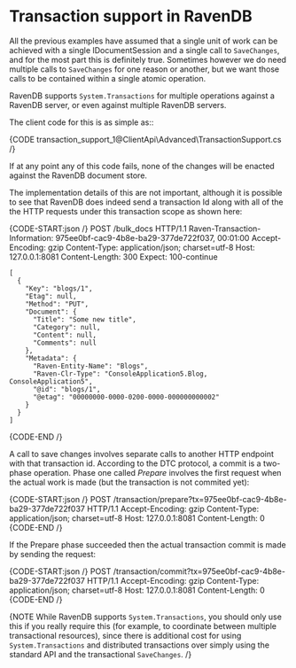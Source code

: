 ﻿# Transaction support in RavenDB

All the previous examples have assumed that a single unit of work can be achieved with a single IDocumentSession and a single call to `SaveChanges`, and for the most part this is definitely true. Sometimes however we do need multiple calls to `SaveChanges` for one reason or another, but we want those calls to be contained within a single atomic operation.

RavenDB supports `System.Transactions` for multiple operations against a RavenDB server, or even against multiple RavenDB servers.

The client code for this is as simple as::

{CODE transaction_support_1@ClientApi\Advanced\TransactionSupport.cs /}
	
If at any point any of this code fails, none of the changes will be enacted against the RavenDB document store.

The implementation details of this are not important, although it is possible to see that RavenDB does indeed send a transaction Id along with all of the the HTTP requests under this transaction scope as shown here:

{CODE-START:json /}
    POST /bulk_docs HTTP/1.1
    Raven-Transaction-Information: 975ee0bf-cac9-4b8e-ba29-377de722f037, 00:01:00
    Accept-Encoding: gzip
    Content-Type: application/json; charset=utf-8
    Host: 127.0.0.1:8081
    Content-Length: 300
    Expect: 100-continue

    [
      {
        "Key": "blogs/1",
        "Etag": null,
        "Method": "PUT",
        "Document": {
          "Title": "Some new title",
          "Category": null,
          "Content": null,
          "Comments": null
        },
        "Metadata": {
          "Raven-Entity-Name": "Blogs",
          "Raven-Clr-Type": "ConsoleApplication5.Blog, ConsoleApplication5",
          "@id": "blogs/1",
          "@etag": "00000000-0000-0200-0000-000000000002"
        }
      }
    ]
{CODE-END /}

A call to save changes involves separate calls to another HTTP endpoint with that transaction id. According to the DTC protocol, a commit is a two-phase operation. 
Phase one called _Prepare_ involves the first request when the actual work is made (but the transaction is not commited yet):

{CODE-START:json /}
	POST /transaction/prepare?tx=975ee0bf-cac9-4b8e-ba29-377de722f037 HTTP/1.1
	Accept-Encoding: gzip
	Content-Type: application/json; charset=utf-8
	Host: 127.0.0.1:8081
	Content-Length: 0
{CODE-END /}

If the Prepare phase succeeded then the actual transaction commit is made by sending the request:

{CODE-START:json /}
	POST /transaction/commit?tx=975ee0bf-cac9-4b8e-ba29-377de722f037 HTTP/1.1
	Accept-Encoding: gzip
	Content-Type: application/json; charset=utf-8
	Host: 127.0.0.1:8081
	Content-Length: 0
{CODE-END /}

{NOTE While RavenDB supports `System.Transactions`, you should only use this if you really require this (for example, to coordinate between multiple transactional resources), since there is additional cost for using `System.Transactions` and distributed transactions over simply using the standard API and the transactional `SaveChanges`. /}
